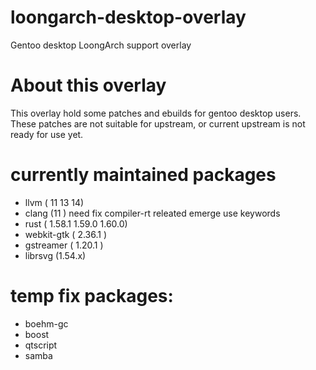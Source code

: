 # loongarch-desktop-overlay
Gentoo desktop  LoongArch support overlay


# About this overlay

This overlay hold some patches and ebuilds for gentoo desktop users.
These patches are not suitable for upstream, or current upstream is not ready for use yet.


# currently maintained packages

* llvm ( 11 13 14)
* clang (11 )  need fix compiler-rt releated emerge use keywords
* rust ( 1.58.1 1.59.0 1.60.0)
* webkit-gtk ( 2.36.1 )
* gstreamer ( 1.20.1 )
* librsvg (1.54.x)

# temp fix packages:
 
* boehm-gc
* boost
* qtscript
* samba

